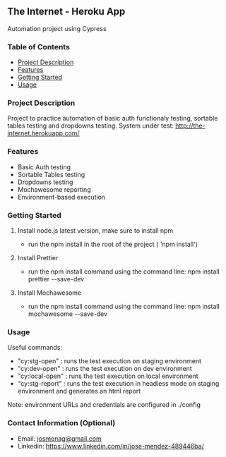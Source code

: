 ## The Internet - Heroku App

Automation project using Cypress

### Table of Contents

- [Project Description](#project-description)
- [Features](#features)
- [Getting Started](#getting-started)
- [Usage](#usage)

### Project Description

Project to practice automation of basic auth functionaly testing, sortable tables testing and dropdowns testing.
System under test: http://the-internet.herokuapp.com/

### Features

- Basic Auth testing
- Sortable Tables testing
- Dropdowns testing
- Mochawesome reporting
- Environment-based execution

### Getting Started

1. Install node.js latest version, make sure to install npm

   - run the npm install in the root of the project ( 'npm install')

2. Install Prettier

   - run the npm install command using the command line: npm install prettier --save-dev

3. Install Mochawesome

   - run the npm install command using the command line: npm install mochawesome --save-dev

### Usage

Useful commands:

- "cy:stg-open" : runs the test execution on staging environment
- "cy:dev-open" : runs the test execution on dev environment
- "cy:local-open" : runs the test execution on local environment
- "cy:stg-report" : runs the test execution in headless mode on staging environment and generates an html report

Note: environment URLs and credentials are configured in ./config

### Contact Information (Optional)

- Email: josmenag@gmail.com
- Linkedin: https://www.linkedin.com/in/jose-mendez-489446ba/
